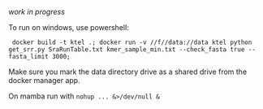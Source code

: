 *work in progress*

To run on windows, use powershell: 

` docker build -t ktel .; docker run -v //f//data://data ktel python get_srr.py SraRunTable.txt kmer_sample_min.txt --check_fasta true --fasta_limit 3000;`

Make sure you mark the data directory drive as a shared drive from the docker manager app.

On mamba run with `nohup ... &>/dev/null &`